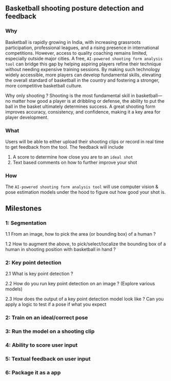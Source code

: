 ## Basketball shooting posture detection and feedback

### Why

Basketball is rapidly growing in India, with increasing grassroots participation, professional leagues, and a rising presence in international competitions. However, access to quality coaching remains limited, especially outside major cities. A free, `AI-powered shooting form analysis tool` can bridge this gap by helping aspiring players refine their technique without needing expensive training sessions. By making such technology widely accessible, more players can develop fundamental skills, elevating the overall standard of basketball in the country and fostering a stronger, more competitive basketball culture.

Why only shooting ? Shooting is the most fundamental skill in basketball—no matter how good a player is at dribbling or defense, the ability to put the ball in the basket ultimately determines success. A great shooting form improves accuracy, consistency, and confidence, making it a key area for player development.

### What

Users will be able to either upload their shooting clips or record in real time to get feedback from the tool. The feedback will include
1. A score to determine how close you are to an `ideal shot`
2. Text based comments on how to further improve your shot

### How

The `AI-powered shooting form analysis tool` will use computer vision & pose estimation models under the hood to figure out how good your shot is.


## Milestones

### 1: Segmentation 

1.1 From an image, how to pick the area (or bounding box) of a human ? 

1.2 How to augment the above, to pick/select/localize the bounding box of a human in shooting position with basketball in hand ?

### 2: Key point detection

2.1 What is key point detection ?

2.2 How do you run key point detection on an image ? (Explore various models)

2.3 How does the output of a key point detection model look like ? Can you apply a logic to test if a pose if what you expect

### 2: Train on an ideal/correct pose


### 3: Run the model on a shooting clip


### 4: Ability to score user input


### 5: Textual feedback on user input


### 6: Package it as a app